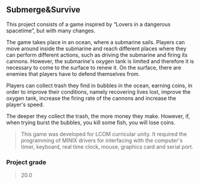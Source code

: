 ## Submerge&Survive

This project consists of a game inspired by “Lovers in a dangerous spacetime”, but
with many changes.

The game takes place in an ocean, where a submarine sails. Players can
move around inside the submarine and reach different places where they can perform
different actions, such as driving the submarine and firing its cannons.
However, the submarine's oxygen tank is limited and therefore it is necessary to come
to the surface to renew it. On the surface, there are enemies that players have
to defend themselves from.

Players can collect trash they find in bubbles in the ocean, earning
coins, in order to improve their conditions, namely recovering lives
lost, improve the oxygen tank, increase the firing rate of the cannons and
increase the player's speed.

The deeper they collect the trash, the more money they make. However, if, when trying
burst the bubbles, you kill some fish, you will lose coins.


> This game was developed for LCOM curricular unity. It required the programming of MINIX drivers for interfacing with the computer's timer, keyboard, real time clock, mouse, graphics card and serial port.

### Project grade
> 20.0
